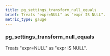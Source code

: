 ```yaml
---
title: pg_settings_transform_null_equals
brief: Treats "expr=NULL" as "expr IS NULL".
metric_type: gauge
---
```

### pg_settings_transform_null_equals

Treats "expr=NULL" as "expr IS NULL".